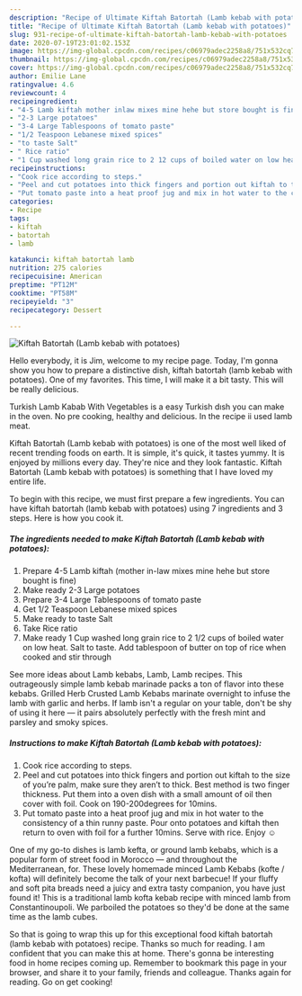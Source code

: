```yaml
---
description: "Recipe of Ultimate Kiftah Batortah (Lamb kebab with potatoes)"
title: "Recipe of Ultimate Kiftah Batortah (Lamb kebab with potatoes)"
slug: 931-recipe-of-ultimate-kiftah-batortah-lamb-kebab-with-potatoes
date: 2020-07-19T23:01:02.153Z
image: https://img-global.cpcdn.com/recipes/c06979adec2258a8/751x532cq70/kiftah-batortah-lamb-kebab-with-potatoes-recipe-main-photo.jpg
thumbnail: https://img-global.cpcdn.com/recipes/c06979adec2258a8/751x532cq70/kiftah-batortah-lamb-kebab-with-potatoes-recipe-main-photo.jpg
cover: https://img-global.cpcdn.com/recipes/c06979adec2258a8/751x532cq70/kiftah-batortah-lamb-kebab-with-potatoes-recipe-main-photo.jpg
author: Emilie Lane
ratingvalue: 4.6
reviewcount: 4
recipeingredient:
- "4-5 Lamb kiftah mother inlaw mixes mine hehe but store bought is fine"
- "2-3 Large potatoes"
- "3-4 Large Tablespoons of tomato paste"
- "1/2 Teaspoon Lebanese mixed spices"
- "to taste Salt"
- " Rice ratio"
- "1 Cup washed long grain rice to 2 12 cups of boiled water on low heat Salt to taste Add tablespoon of butter on top of rice when cooked and stir through"
recipeinstructions:
- "Cook rice according to steps."
- "Peel and cut potatoes into thick fingers and portion out kiftah to the size of you’re palm, make sure they aren’t to thick. Best method is two finger thickness. Put them into a oven dish with a small amount of oil then cover with foil. Cook on 190-200degrees for 10mins."
- "Put tomato paste into a heat proof jug and mix in hot water to the consistency of a thin runny paste. Pour onto potatoes and kiftah then return to oven with foil for a further 10mins. Serve with rice. Enjoy ☺️"
categories:
- Recipe
tags:
- kiftah
- batortah
- lamb

katakunci: kiftah batortah lamb 
nutrition: 275 calories
recipecuisine: American
preptime: "PT12M"
cooktime: "PT58M"
recipeyield: "3"
recipecategory: Dessert

---
```



![Kiftah Batortah (Lamb kebab with potatoes)](https://img-global.cpcdn.com/recipes/c06979adec2258a8/751x532cq70/kiftah-batortah-lamb-kebab-with-potatoes-recipe-main-photo.jpg)

Hello everybody, it is Jim, welcome to my recipe page. Today, I'm gonna show you how to prepare a distinctive dish, kiftah batortah (lamb kebab with potatoes). One of my favorites. This time, I will make it a bit tasty. This will be really delicious.

Turkish Lamb Kabab With Vegetables is a easy Turkish dısh you can make in the oven. No pre cooking, healthy and delicious. In the recipe ii used lamb meat.

Kiftah Batortah (Lamb kebab with potatoes) is one of the most well liked of recent trending foods on earth. It is simple, it's quick, it tastes yummy. It is enjoyed by millions every day. They're nice and they look fantastic. Kiftah Batortah (Lamb kebab with potatoes) is something that I have loved my entire life.


To begin with this recipe, we must first prepare a few ingredients. You can have kiftah batortah (lamb kebab with potatoes) using 7 ingredients and 3 steps. Here is how you cook it.

<!--inarticleads1-->

##### The ingredients needed to make Kiftah Batortah (Lamb kebab with potatoes):

1. Prepare 4-5 Lamb kiftah (mother in-law mixes mine hehe but store bought is fine)
1. Make ready 2-3 Large potatoes
1. Prepare 3-4 Large Tablespoons of tomato paste
1. Get 1/2 Teaspoon Lebanese mixed spices
1. Make ready to taste Salt
1. Take  Rice ratio
1. Make ready 1 Cup washed long grain rice to 2 1/2 cups of boiled water on low heat. Salt to taste. Add tablespoon of butter on top of rice when cooked and stir through


See more ideas about Lamb kebabs, Lamb, Lamb recipes. This outrageously simple lamb kebab marinade packs a ton of flavor into these kebabs. Grilled Herb Crusted Lamb Kebabs marinate overnight to infuse the lamb with garlic and herbs. If lamb isn&#39;t a regular on your table, don&#39;t be shy of using it here — it pairs absolutely perfectly with the fresh mint and parsley and smoky spices. 

<!--inarticleads2-->

##### Instructions to make Kiftah Batortah (Lamb kebab with potatoes):

1. Cook rice according to steps.
1. Peel and cut potatoes into thick fingers and portion out kiftah to the size of you’re palm, make sure they aren’t to thick. Best method is two finger thickness. Put them into a oven dish with a small amount of oil then cover with foil. Cook on 190-200degrees for 10mins.
1. Put tomato paste into a heat proof jug and mix in hot water to the consistency of a thin runny paste. Pour onto potatoes and kiftah then return to oven with foil for a further 10mins. Serve with rice. Enjoy ☺️


One of my go-to dishes is lamb kefta, or ground lamb kebabs, which is a popular form of street food in Morocco — and throughout the Mediterranean, for. These lovely homemade minced Lamb Kebabs (kofte / kofta) will definitely become the talk of your next barbecue! If your fluffy and soft pita breads need a juicy and extra tasty companion, you have just found it! This is a traditional lamb kofta kebab recipe with minced lamb from Constantinoupoli. We parboiled the potatoes so they&#39;d be done at the same time as the lamb cubes. 

So that is going to wrap this up for this exceptional food kiftah batortah (lamb kebab with potatoes) recipe. Thanks so much for reading. I am confident that you can make this at home. There's gonna be interesting food in home recipes coming up. Remember to bookmark this page in your browser, and share it to your family, friends and colleague. Thanks again for reading. Go on get cooking!
